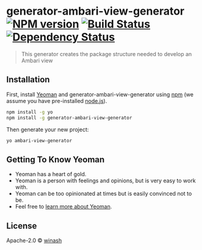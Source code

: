 # generator-ambari-view-generator [![NPM version][npm-image]][npm-url] [![Build Status][travis-image]][travis-url] [![Dependency Status][daviddm-image]][daviddm-url]
> This generator creates the package structure needed to develop an Ambari view

## Installation

First, install [Yeoman](http://yeoman.io) and generator-ambari-view-generator using [npm](https://www.npmjs.com/) (we assume you have pre-installed [node.js](https://nodejs.org/)).

```bash
npm install -g yo
npm install -g generator-ambari-view-generator
```

Then generate your new project:

```bash
yo ambari-view-generator
```

## Getting To Know Yeoman

 * Yeoman has a heart of gold.
 * Yeoman is a person with feelings and opinions, but is very easy to work with.
 * Yeoman can be too opinionated at times but is easily convinced not to be.
 * Feel free to [learn more about Yeoman](http://yeoman.io/).

## License

Apache-2.0 © [winash]()


[npm-image]: https://badge.fury.io/js/generator-ambari-view-generator.svg
[npm-url]: https://npmjs.org/package/generator-ambari-view-generator
[travis-image]: https://travis-ci.org/winash/generator-ambari-view-generator.svg?branch=master
[travis-url]: https://travis-ci.org/winash/generator-ambari-view-generator
[daviddm-image]: https://david-dm.org/winash/generator-ambari-view-generator.svg?theme=shields.io
[daviddm-url]: https://david-dm.org/winash/generator-ambari-view-generator
